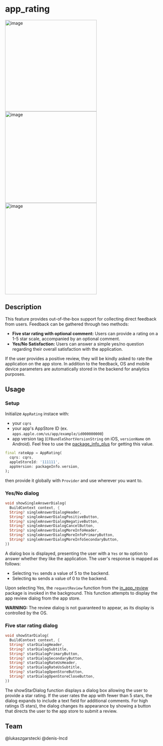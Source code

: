 # app_rating

<img width="300" alt="image" src="https://github.com/user-attachments/assets/f5d48083-7f18-4a1d-9a5d-82d3f862f3cd">
<img width="300" alt="image" src="https://github.com/user-attachments/assets/0ba3321e-39fb-4f9b-94ee-6e7cbca1fe98">
<img width="300" alt="image" src="https://github.com/user-attachments/assets/b7d40e4e-cf22-4199-9240-2f690357e5f5">

## Description

This feature provides out-of-the-box support for collecting direct feedback from users. Feedback can be gathered through two methods:

- **Five star rating with optional comment:** Users can provide a rating on a 1-5 star scale, accompanied by an optional comment.
- **Yes/No Satisfaction:** Users can answer a simple yes/no question regarding their overall satisfaction with the application.

If the user provides a positive review, they will be kindly asked to rate the application on the app store. In addition to the feedback, OS and mobile device parameters are automatically stored in the backend for analytics purposes. 

## Usage

### Setup

Initialize `AppRating` instace with:
- your `cqrs`
- your app's AppStore ID (ex. `apps.apple.com/us/app/example/id000000000`)
- app version tag (`CFBundleShortVersionString` on iOS, `versionName` on Android). Feel free to use the [package_info_plus](https://pub.dev/packages/package_info_plus) for getting this value.

```dart
final rateApp = AppRating(
  cqrs: cqrs,
  appleStoreId: '111111',
  appVersion: packageInfo.version,
);
```

then provide it globally with `Provider` and use wherever you want to.

### Yes/No dialog

```dart
void showSingleAnswerDialog(
  BuildContext context, {
  String? singleAnswerDialogHeader,
  String? singleAnswerDialogPositiveButton,
  String? singleAnswerDialogNegativeButton,
  String? singleAnswerDialogCancelButton,
  String? singleAnswerDialogMoreInfoHeader,
  String? singleAnswerDialogMoreInfoPrimaryButton,
  String? singleAnswerDialogMoreInfoSecondaryButton,
})
```

A dialog box is displayed, presenting the user with a `Yes` or `No` option to answer whether they like the application. The user's response is mapped as follows:
- Selecting `Yes` sends a value of 5 to the backend.
- Selecting `No` sends a value of 0 to the backend.

Upon selecting Yes, the `requestReview` function from the [in_app_review](https://pub.dev/packages/in_app_review) package is invoked in the background. This function attempts to display the app review dialog from the app store.

**WARNING:** The review dialog is not guaranteed to appear, as its display is controlled by the OS.

### Five star rating dialog

```dart
void showStarDialog(
  BuildContext context, {
  String? starDialogHeader,
  String? starDialogSubtitle,
  String? starDialogPrimaryButton,
  String? starDialogSecondaryButton,
  String? starDialogRateUsHeader,
  String? starDialogRateUsSubtitle,
  String? starDialogOpenStoreButton,
  String? starDialogOpenStoreCloseButton,
})
```

The showStarDialog function displays a dialog box allowing the user to provide a star rating. If the user rates the app with fewer than 5 stars, the dialog expands to include a text field for additional comments. For high ratings (5 stars), the dialog changes its appearance by showing a button that directs the user to the app store to submit a review.

## Team

@lukaszgarstecki
@denis-lncd
